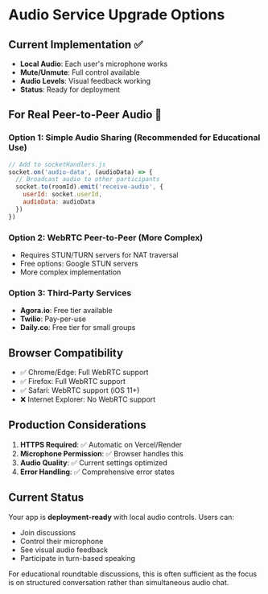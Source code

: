 # Audio Service Upgrade Options

## Current Implementation ✅
- **Local Audio**: Each user's microphone works
- **Mute/Unmute**: Full control available
- **Audio Levels**: Visual feedback working
- **Status**: Ready for deployment

## For Real Peer-to-Peer Audio 🔄

### Option 1: Simple Audio Sharing (Recommended for Educational Use)
```javascript
// Add to socketHandlers.js
socket.on('audio-data', (audioData) => {
  // Broadcast audio to other participants
  socket.to(roomId).emit('receive-audio', {
    userId: socket.userId,
    audioData: audioData
  })
})
```

### Option 2: WebRTC Peer-to-Peer (More Complex)
- Requires STUN/TURN servers for NAT traversal
- Free options: Google STUN servers
- More complex implementation

### Option 3: Third-Party Services
- **Agora.io**: Free tier available
- **Twilio**: Pay-per-use
- **Daily.co**: Free tier for small groups

## Browser Compatibility
- ✅ Chrome/Edge: Full WebRTC support
- ✅ Firefox: Full WebRTC support  
- ✅ Safari: WebRTC support (iOS 11+)
- ❌ Internet Explorer: No WebRTC support

## Production Considerations
1. **HTTPS Required**: ✅ Automatic on Vercel/Render
2. **Microphone Permission**: ✅ Browser handles this
3. **Audio Quality**: ✅ Current settings optimized
4. **Error Handling**: ✅ Comprehensive error states

## Current Status
Your app is **deployment-ready** with local audio controls. Users can:
- Join discussions
- Control their microphone
- See visual audio feedback
- Participate in turn-based speaking

For educational roundtable discussions, this is often sufficient as the focus is on structured conversation rather than simultaneous audio chat.
